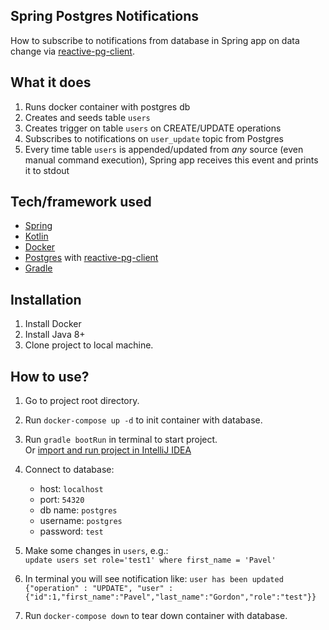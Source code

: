 ## Spring Postgres Notifications 
How to subscribe to notifications from database in Spring app on data change via [reactive-pg-client](https://github.com/eclipse-vertx/vertx-sql-client/tree/3.8/vertx-pg-client).

## What it does
1. Runs docker container with postgres db  
2. Creates and seeds table `users`
3. Creates trigger on table `users` on CREATE/UPDATE operations
4. Subscribes to notifications on `user_update` topic from Postgres
5. Every time table `users` is appended/updated from *any* source (even manual command execution), Spring app 
receives 
this event 
and 
prints it to stdout
## Tech/framework used
- [Spring](https://spring.io/projects/spring-boot)
- [Kotlin](https://kotlinlang.org/)
- [Docker](https://www.docker.com/)
- [Postgres](https://www.postgresql.org/) with [reactive-pg-client](https://github.com/eclipse-vertx/vertx-sql-client/tree/3.8/vertx-pg-client)
- [Gradle](https://gradle.org/)


## Installation
1. Install Docker
1. Install Java 8+
2. Clone project to local machine.

## How to use?
1. Go to project root directory.  
2. Run `docker-compose up -d` to init container with database.  
3. Run `gradle bootRun` in terminal to start project.  
Or [import and run project in IntelliJ IDEA](https://www.jetbrains.com/help/idea/running-applications.html)

4. Connect to database: 
    - host: `localhost`  
    - port: `54320`  
    - db name: `postgres`  
    - username: `postgres` 
    - password: `test` 

5. Make some changes in `users`, e.g.:  
`update users set role='test1' where first_name = 'Pavel'`

6. In terminal you will see notification like: 
`user has been updated {"operation" : "UPDATE", "user" : {"id":1,"first_name":"Pavel","last_name":"Gordon","role":"test"}}`


7. Run `docker-compose down` to tear down container with database.
